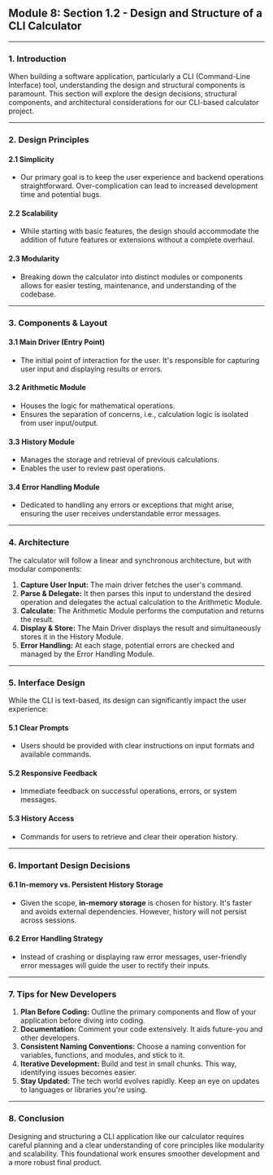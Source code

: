 ## Module 8: Section 1.2 - Design and Structure of a CLI Calculator

---

### 1. Introduction

When building a software application, particularly a CLI (Command-Line Interface) tool, understanding the design and structural components is paramount. This section will explore the design decisions, structural components, and architectural considerations for our CLI-based calculator project.

---

### 2. Design Principles

#### 2.1 Simplicity

- Our primary goal is to keep the user experience and backend operations straightforward. Over-complication can lead to increased development time and potential bugs.

#### 2.2 Scalability

- While starting with basic features, the design should accommodate the addition of future features or extensions without a complete overhaul.

#### 2.3 Modularity

- Breaking down the calculator into distinct modules or components allows for easier testing, maintenance, and understanding of the codebase.

---

### 3. Components & Layout

#### 3.1 Main Driver (Entry Point)

- The initial point of interaction for the user. It's responsible for capturing user input and displaying results or errors.

#### 3.2 Arithmetic Module

- Houses the logic for mathematical operations.
- Ensures the separation of concerns, i.e., calculation logic is isolated from user input/output.

#### 3.3 History Module

- Manages the storage and retrieval of previous calculations.
- Enables the user to review past operations.

#### 3.4 Error Handling Module

- Dedicated to handling any errors or exceptions that might arise, ensuring the user receives understandable error messages.

---

### 4. Architecture

The calculator will follow a linear and synchronous architecture, but with modular components:

1. **Capture User Input:** The main driver fetches the user's command.
2. **Parse & Delegate:** It then parses this input to understand the desired operation and delegates the actual calculation to the Arithmetic Module.
3. **Calculate:** The Arithmetic Module performs the computation and returns the result.
4. **Display & Store:** The Main Driver displays the result and simultaneously stores it in the History Module.
5. **Error Handling:** At each stage, potential errors are checked and managed by the Error Handling Module.

---

### 5. Interface Design

While the CLI is text-based, its design can significantly impact the user experience:

#### 5.1 Clear Prompts

- Users should be provided with clear instructions on input formats and available commands.

#### 5.2 Responsive Feedback

- Immediate feedback on successful operations, errors, or system messages.

#### 5.3 History Access

- Commands for users to retrieve and clear their operation history.

---

### 6. Important Design Decisions

#### 6.1 In-memory vs. Persistent History Storage

- Given the scope, **in-memory storage** is chosen for history. It's faster and avoids external dependencies. However, history will not persist across sessions.

#### 6.2 Error Handling Strategy

- Instead of crashing or displaying raw error messages, user-friendly error messages will guide the user to rectify their inputs.

---

### 7. Tips for New Developers

1. **Plan Before Coding:** Outline the primary components and flow of your application before diving into coding.
2. **Documentation:** Comment your code extensively. It aids future-you and other developers.
3. **Consistent Naming Conventions:** Choose a naming convention for variables, functions, and modules, and stick to it.
4. **Iterative Development:** Build and test in small chunks. This way, identifying issues becomes easier.
5. **Stay Updated:** The tech world evolves rapidly. Keep an eye on updates to languages or libraries you're using.

---

### 8. Conclusion

Designing and structuring a CLI application like our calculator requires careful planning and a clear understanding of core principles like modularity and scalability. This foundational work ensures smoother development and a more robust final product.
